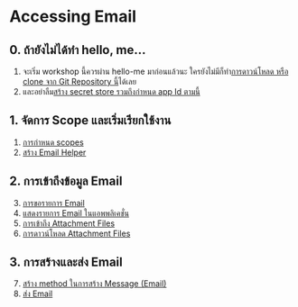 
# Accessing Email

## 0. ถ้ายังไม่ได้ทำ hello, me... 

1. จะเริ่ม workshop นี้ควรผ่าน hello-me มาก่อนแล้วนะ ใครยังไม่มีก็ทำ[การดาวน์โหลด หรือ clone จาก Git Repository นี้](https://github.com/teerasej/dotnet-simple-graph-console/tree/make-in-simple-start)ได้เลย
2. และอย่าลืม[สร้าง secret store รวมถึงกำหนด app Id ตามนี้](../hello-me/init-secret-and-save-appid.md)

## 1. จัดการ Scope และเริ่มเรียกใช้งาน

1. [การกำหนด scopes](setting-email-scopes.md)
2. [สร้าง Email Helper](create-email-helper.md)

## 2. การเข้าถึงข้อมูล Email

3. [การขอรายการ Email](get-email-lists.md) 
4. [แสดงรายการ Email ในแอพพลิเคชั่น](show-email-list.md)
5. [การเข้าถึง Attachment Files](request-attachment-data.md)
6. [การดาวน์โหลด Attachment Files](download-attachment.md) 

## 3. การสร้างและส่ง Email

7. [สร้าง method ในการสร้าง Message (Email)](create-send-email-method.md)
8. [ส่ง Email](send-email.md) 